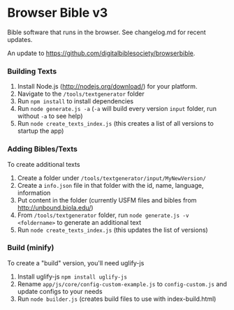 # Browser Bible v3 #

Bible software that runs in the browser. See changelog.md for recent updates.

An update to https://github.com/digitalbiblesociety/browserbible.

### Building Texts ###

1. Install Node.js (http://nodejs.org/download/) for your platform.
2. Navigate to the `/tools/textgenerator` folder
3. Run `npm install` to install dependencies
4. Run `node generate.js -a` (`-a` will build every version `input` folder, run without `-a` to see help)
5. Run `node create_texts_index.js` (this creates a list of all versions to startup the app)

### Adding Bibles/Texts ###

To create additional texts

1. Create a folder under `/tools/textgenerator/input/MyNewVersion/`
2. Create a `info.json` file in that folder with the id, name, language, information
3. Put content in the folder (currently USFM files and bibles from http://unbound.biola.edu/)
4. From `/tools/textgenerator` folder, run `node generate.js -v <foldername>` to generate an additional text
5. Run `node create_texts_index.js` (this updates the list of versions)

### Build (minify) ###

To create a "build" version, you'll need uglify-js

1. Install uglify-js `npm install uglify-js`
2. Rename `app/js/core/config-custom-example.js` to `config-custom.js` and update configs to your needs
3. Run `node builder.js` (creates build files to use with index-build.html)
